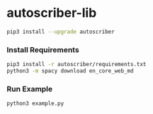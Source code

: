 # autoscriber-lib
```bash
pip3 install --upgrade autoscriber
```
### Install Requirements
```bash
pip3 install -r autoscriber/requirements.txt
python3 -m spacy download en_core_web_md
```
### Run Example
```python
python3 example.py
```